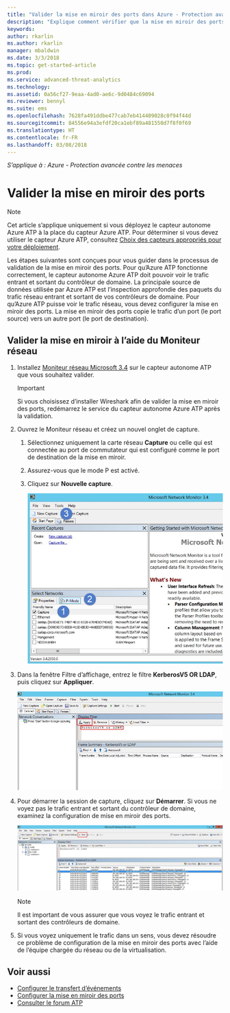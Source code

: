 ```yaml
---
title: "Valider la mise en miroir des ports dans Azure - Protection avancée contre les menaces | Microsoft Docs"
description: "Explique comment vérifier que la mise en miroir des ports est configurée correctement dans Azure ATP"
keywords: 
author: rkarlin
ms.author: rkarlin
manager: mbaldwin
ms.date: 3/3/2018
ms.topic: get-started-article
ms.prod: 
ms.service: advanced-threat-analytics
ms.technology: 
ms.assetid: 0a56cf27-9eaa-4ad0-ae6c-9d0484c69094
ms.reviewer: bennyl
ms.suite: ems
ms.openlocfilehash: 7628fa491ddbe477cab7eb414409028c0f94f44d
ms.sourcegitcommit: 84556e94a3efdf20ca1ebf89a481550d7f8f0f69
ms.translationtype: HT
ms.contentlocale: fr-FR
ms.lasthandoff: 03/08/2018
---
```

*S’applique à : Azure - Protection avancée contre les menaces*



# <a name="validate-port-mirroring"></a>Valider la mise en miroir des ports
> [!NOTE] 
> Cet article s’applique uniquement si vous déployez le capteur autonome Azure ATP à la place du capteur Azure ATP. Pour déterminer si vous devez utiliser le capteur Azure ATP, consultez [Choix des capteurs appropriés pour votre déploiement](atp-capacity-planning#choosing-the-right-sensor-type-for-your-deployment).
 
Les étapes suivantes sont conçues pour vous guider dans le processus de validation de la mise en miroir des ports. Pour qu’Azure ATP fonctionne correctement, le capteur autonome Azure ATP doit pouvoir voir le trafic entrant et sortant du contrôleur de domaine. La principale source de données utilisée par Azure ATP est l’inspection approfondie des paquets du trafic réseau entrant et sortant de vos contrôleurs de domaine. Pour qu’Azure ATP puisse voir le trafic réseau, vous devez configurer la mise en miroir des ports. La mise en miroir des ports copie le trafic d’un port (le port source) vers un autre port (le port de destination).

## <a name="validate-port-mirroring-using-net-mon"></a>Valider la mise en miroir à l’aide du Moniteur réseau
1.  Installez [Moniteur réseau Microsoft 3.4](http://www.microsoft.com/download/details.aspx?id=4865) sur le capteur autonome ATP que vous souhaitez valider.

    > [!IMPORTANT]
    > Si vous choisissez d’installer Wireshark afin de valider la mise en miroir des ports, redémarrez le service du capteur autonome Azure ATP après la validation.

2.  Ouvrez le Moniteur réseau et créez un nouvel onglet de capture.

    1.  Sélectionnez uniquement la carte réseau **Capture** ou celle qui est connectée au port de commutateur qui est configuré comme le port de destination de la mise en miroir.

    2.  Assurez-vous que le mode P est activé.

    3.  Cliquez sur **Nouvelle capture**.

        ![Image de la création d’un nouvel onglet de capture](media/atp-port-mirroring-capture.png)

3.  Dans la fenêtre Filtre d’affichage, entrez le filtre **KerberosV5 OR LDAP**, puis cliquez sur **Appliquer**.

    ![Image de l’application du filtre KerberosV5 or LDAP](media/atp-port-mirroring-filter-settings.png)

4.  Pour démarrer la session de capture, cliquez sur **Démarrer**. Si vous ne voyez pas le trafic entrant et sortant du contrôleur de domaine, examinez la configuration de mise en miroir des ports.

    ![Image du démarrage de la session de capture](media/atp-port-mirroring-capture-traffic.png)

    > [!NOTE]
    > Il est important de vous assurer que vous voyez le trafic entrant et sortant des contrôleurs de domaine.
    

5.  Si vous voyez uniquement le trafic dans un sens, vous devez résoudre ce problème de configuration de la mise en miroir des ports avec l’aide de l’équipe chargée du réseau ou de la virtualisation.

## <a name="see-also"></a>Voir aussi

- [Configurer le transfert d’événements](configure-event-forwarding.md)
- [Configurer la mise en miroir des ports](configure-port-mirroring.md)
- [Consulter le forum ATP](https://aka.ms/azureatpcommunity)
